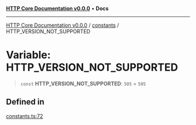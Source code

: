 [**HTTP Core Documentation v0.0.0**](../../README.md) • **Docs**

***

[HTTP Core Documentation v0.0.0](../../modules.md) / [constants](../README.md) / HTTP\_VERSION\_NOT\_SUPPORTED

# Variable: HTTP\_VERSION\_NOT\_SUPPORTED

> `const` **HTTP\_VERSION\_NOT\_SUPPORTED**: `505` = `505`

## Defined in

[constants.ts:72](https://github.com/stonemjs/http-core/blob/6c1adf9f449733e34ff7f08818342bd019b968a7/src/constants.ts#L72)
